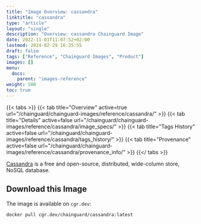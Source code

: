 ```yaml
---
title: "Image Overview: cassandra"
linktitle: "cassandra"
type: "article"
layout: "single"
description: "Overview: cassandra Chainguard Image"
date: 2022-11-01T11:07:52+02:00
lastmod: 2024-02-29 16:25:55
draft: false
tags: ["Reference", "Chainguard Images", "Product"]
images: []
menu: 
  docs: 
    parent: "images-reference"
weight: 500
toc: true
---
```


{{< tabs >}}
{{< tab title="Overview" active=true url="/chainguard/chainguard-images/reference/cassandra/" >}}
{{< tab title="Details" active=false url="/chainguard/chainguard-images/reference/cassandra/image_specs/" >}}
{{< tab title="Tags History" active=false url="/chainguard/chainguard-images/reference/cassandra/tags_history/" >}}
{{< tab title="Provenance" active=false url="/chainguard/chainguard-images/reference/cassandra/provenance_info/" >}}
{{</ tabs >}}



<!--overview:start-->
[Cassandra](https://cassandra.apache.org) is a free and open-source, distributed, wide-column store, NoSQL database.
<!--overview:end-->

<!--getting:start-->
## Download this Image
The image is available on `cgr.dev`:

```
docker pull cgr.dev/chainguard/cassandra:latest
```
<!--getting:end-->

<!--body:start-->
<!--body:end-->


